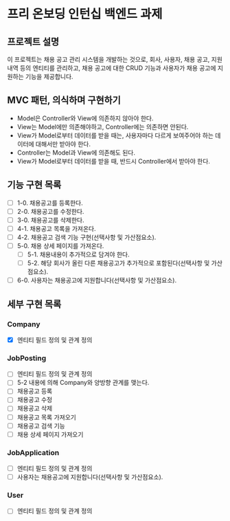 # 프리 온보딩 인턴십 백엔드 과제

## 프로젝트 설명
이 프로젝트는 채용 공고 관리 시스템을 개발하는 것으로, 회사, 사용자, 채용 공고, 지원 내역 등의 엔티티를 관리하고, 채용 공고에 대한 CRUD 기능과 사용자가 채용 공고에 지원하는 기능을 제공합니다.

## MVC 패턴, 의식하며 구현하기

- Model은 Controller와 View에 의존하지 않아야 한다.
- View는 Model에만 의존해야하고, Controller에는 의존하면 안된다.
- View가 Model로부터 데이터를 받을 때는, 사용자마다 다르게 보여주어야 하는 데이터에 대해서만 받아야 한다.
- Controller는 Model과 View에 의존해도 된다.
- View가 Model로부터 데이터를 받을 때, 반드시 Controller에서 받아야 한다.

## 기능 구현 목록 

- [ ] 1-0. 채용공고를 등록한다.
- [ ] 2-0. 채용공고를 수정한다.
- [ ] 3-0. 채용공고를 삭제한다.
- [ ] 4-1. 채용공고 목록을 가져온다.
- [ ] 4-2. 채용공고 검색 기능 구현(선택사항 및 가산점요소).
- [ ] 5-0. 채용 상세 페이지를 가져온다.
  - [ ] 5-1. 채용내용이 추가적으로 담겨야 한다.
  - [ ] 5-2. 해당 회사가 올린 다른 채용공고가 추가적으로 포함된다(선택사항 및 가산점요소).
- [ ] 6-0. 사용자는 채용공고에 지원합니다(선택사항 및 가산점요소).

## 세부 구현 목록 

### Company
- [x] 엔티티 필드 정의 및 관계 정의

### JobPosting
- [ ] 엔티티 필드 정의 및 관계 정의
- [ ] 5-2 내용에 의해 Company와 양방향 관계를 맺는다.
- [ ] 채용공고 등록
- [ ] 채용공고 수정
- [ ] 채용공고 삭제
- [ ] 채용공고 목록 가져오기
- [ ] 채용공고 검색 기능
- [ ] 채용 상세 페이지 가져오기

### JobApplication
- [ ] 엔티티 필드 정의 및 관계 정의
- [ ] 사용자는 채용공고에 지원합니다(선택사항 및 가산점요소).

### User
- [ ] 엔티티 필드 정의 및 관계 정의
